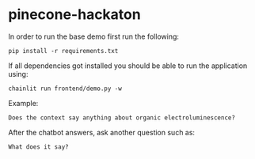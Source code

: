 # pinecone-hackaton
In order to run the base demo first run the following:
```
pip install -r requirements.txt
```
If all dependencies got installed you should be able to run the application using:
```
chainlit run frontend/demo.py -w
```

Example:
```
Does the context say anything about organic electroluminescence?
```

After the chatbot answers, ask another question such as:
```
What does it say?
```

